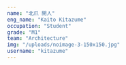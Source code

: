 ```yaml
---
name: "北爪 開人"
eng_name: "Kaito Kitazume"
occupation: "Student"
grade: "M1"
team: "Architecture"
img: "/uploads/noimage-3-150x150.jpg"
username: "kitazume"
---
```

